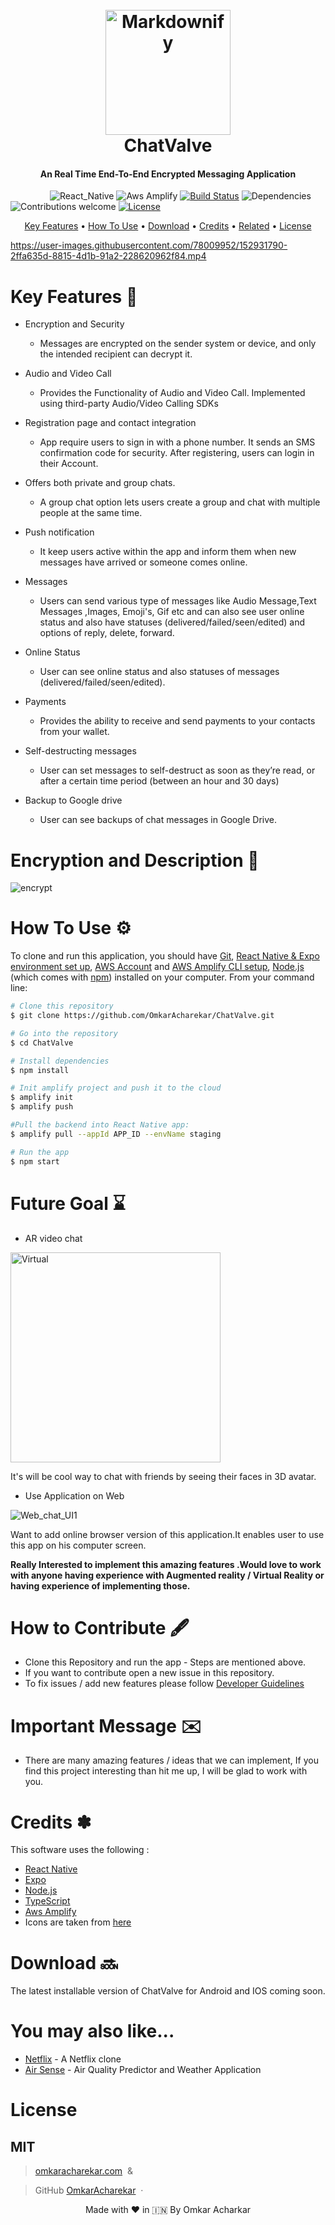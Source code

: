 
<h1 align="center">
  <br>
  <img src="https://github.com/OmkarAcharekar/Signal_Clone/blob/master/assets/images/bubble-chat.png" alt="Markdownify" width="200"></a>
  <br style="font-size:300%;">
   ChatValve
  <br>
</h1>

<h4 align="center">An  Real Time  End-To-End  Encrypted Messaging  Application</h4>

&nbsp;&nbsp;&nbsp;&nbsp;&nbsp;&nbsp;&nbsp;&nbsp;&nbsp;&nbsp;&nbsp;&nbsp;&nbsp;&nbsp;&nbsp;
![React_Native](https://img.shields.io/badge/react%20native-v0.66-orange)
![Aws Amplify](https://img.shields.io/badge/aws%20amplify-%5E4.3.8-yellow)
[![Build Status](https://img.shields.io/badge/build-passing-green)](https://img.shields.io/badge/build-passing-green)
![Dependencies](https://img.shields.io/badge/dependencies-up%20to%20date-brightgreen)
![Contributions welcome](https://img.shields.io/badge/contributions-welcome-orange.svg)
[![License](https://img.shields.io/badge/license-MIT-blue.svg)](https://opensource.org/licenses/MIT)

<p align="center">
  <a href="#key-features">Key Features</a> •
  <a href="#how-to-use">How To Use</a> •
  <a href="#download">Download</a> •
  <a href="#credits">Credits</a> •
  <a href="#related">Related</a> •
  <a href="#license">License</a>
</p>




https://user-images.githubusercontent.com/78009952/152931790-2ffa635d-8815-4d1b-91a2-228620962f84.mp4
# Key Features 🔑

* Encryption and Security
  - Messages are encrypted on the sender system or device, and only the intended recipient can decrypt it.

* Audio and Video Call
  -  Provides the Functionality of Audio and Video Call. Implemented using third-party Audio/Video Calling SDKs

* Registration page and contact integration
  - App require users to sign in with a phone number. It sends an SMS confirmation code for security. After registering, users  can login in their Account.

* Offers both private and group chats. 
  -  A group chat option lets users create a group and chat with multiple people at the same time.
  
* Push notification
  -  It keep users active within the app and inform them when new messages have arrived or someone comes online.
  
* Messages
  - Users can send various type of messages like Audio Message,Text Messages ,Images, Emoji's, Gif etc and can also see user online status and  also have statuses (delivered/failed/seen/edited) and options of reply, delete, forward. 

* Online Status
  - User  can see online status and  also  statuses of messages (delivered/failed/seen/edited).

* Payments
  - Provides the ability to receive and send payments to your contacts from your wallet.

* Self-destructing messages  
  - User can set messages to self-destruct as soon as they’re read, or after a certain time period (between an hour and 30 days)

* Backup to Google drive   
  - User can see backups of chat messages in Google Drive.



# Encryption and Description 📖

![encrypt](https://user-images.githubusercontent.com/78009952/153011603-bad88f4e-eeeb-47f6-8528-57a6287f8964.jpg)

# How To Use ⚙

To clone and run this application, you should have [Git](https://git-scm.com/downloads), [React Native & Expo environment set up](https://expo.dev/), [AWS Account](https://aws.amazon.com/console/) and [AWS Amplify CLI setup](https://docs.amplify.aws/start/getting-started/installation/q/integration/js/), [Node.js](https://nodejs.org/en/) (which comes with [npm](http://npmjs.com)) installed on your computer. From your command line:

```bash
# Clone this repository
$ git clone https://github.com/OmkarAcharekar/ChatValve.git

# Go into the repository
$ cd ChatValve

# Install dependencies
$ npm install

# Init amplify project and push it to the cloud 
$ amplify init 
$ amplify push

#Pull the backend into React Native app:
$ amplify pull --appId APP_ID --envName staging

# Run the app
$ npm start


```
# Future Goal ⌛


* AR video chat 

<img width="336" alt="Virtual" src="https://user-images.githubusercontent.com/78009952/172121364-82e1f78d-2469-49e5-a334-50b2527d9075.png">

It's will be  cool way to chat with friends by seeing their faces in 3D avatar.




* Use Application on Web

![Web_chat_UI1](https://user-images.githubusercontent.com/78009952/172124263-5667bb66-3b38-4bd1-a7b4-0ea57a92351b.jpg)


Want to add online browser version of this application.It enables user to use this app on his computer screen. 




**Really Interested to implement this amazing features .Would love to work with anyone having experience with Augmented reality / Virtual Reality or
having experience of implementing those.**


# How to Contribute 🖋 

* Clone this Repository and run the app - Steps are mentioned above.
* If you want to contribute open a new issue in this repository.
* To fix issues / add new features please follow [Developer Guidelines](https://github.com/OmkarAcharekar/ChatValve/blob/master/Contributions.md)


# Important Message ✉️

* There are many amazing features / ideas  that we can implement, If you find this project interesting than hit me up,  I will be
glad to work with you.



# Credits ✽

This software uses the following :

- [React Native](https://reactnative.dev/)
- [Expo](https://expo.dev/)
- [Node.js](https://nodejs.org/en/)
- [TypeScript](https://www.typescriptlang.org/)
- [Aws Amplify](https://aws.amazon.com/amplify/)
- Icons are taken from [here](https://icons.expo.fyi/)



# Download 🔜

The latest installable version of ChatValve for Android and IOS coming soon.



# You may also like...

- [Netflix](https://github.com/OmkarAcharekar/Netflix_Clone) - A Netflix clone
- [Air Sense](https://github.com/OmkarAcharekar/AirSense) - Air Quality Predictor and Weather Application



# License
MIT
---
> [omkaracharekar.com](https://delicate-kashata-f1f66c.netlify.app/) &nbsp;&

> GitHub [OmkarAcharekar](https://github.com/OmkarAcharekar) &nbsp;&middot;&nbsp;




<p align="center" width="100%">
   Made with ❤️ in 🇮🇳 By Omkar Acharkar   
</p>


